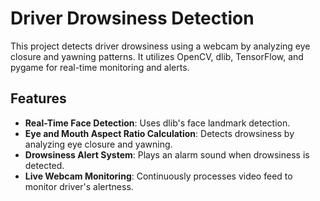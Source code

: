 # Driver Drowsiness Detection

This project detects driver drowsiness using a webcam by analyzing eye closure and yawning patterns. It utilizes OpenCV, dlib, TensorFlow, and pygame for real-time monitoring and alerts.

## Features

- **Real-Time Face Detection**: Uses dlib's face landmark detection.
- **Eye and Mouth Aspect Ratio Calculation**: Detects drowsiness by analyzing eye closure and yawning.
- **Drowsiness Alert System**: Plays an alarm sound when drowsiness is detected.
- **Live Webcam Monitoring**: Continuously processes video feed to monitor driver's alertness.
